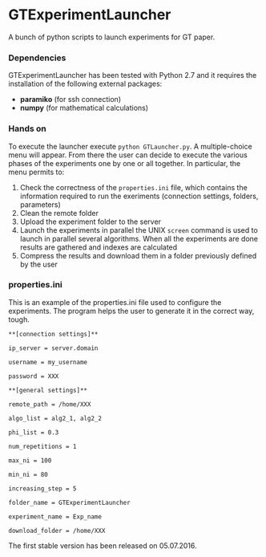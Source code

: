 # GTExperimentLauncher

A bunch of python scripts to launch experiments for GT paper.

### Dependencies

GTExperimentLauncher has been tested with Python 2.7 and it
requires the installation of the following external packages:
* **paramiko** (for ssh connection)
* **numpy** (for mathematical calculations)

### Hands on

To execute the launcher
execute `python GTLauncher.py`. A multiple-choice menu will
appear. From there the user can decide to execute the various phases of the
experiments one by one or all together. In particular, the menu permits to:
1. Check the correctness of the `properties.ini` file, which contains the
information required to run the exeriments (connection settings, folders, parameters)
2. Clean the remote folder
3. Upload the experiment folder to the server
4. Launch the experiments in parallel the UNIX `screen` command is used to
launch in parallel several algorithms. When all the experiments are done results are gathered
and indexes are calculated
5. Compress the results and download them in a folder previously defined by the user

### properties.ini

This is an example of the properties.ini file used to configure the experiments.
The program helps the user to generate it in the correct way, tough.
```
**[connection settings]**

ip_server = server.domain

username = my_username

password = XXX

**[general settings]**

remote_path = /home/XXX

algo_list = alg2_1, alg2_2

phi_list = 0.3

num_repetitions = 1

max_ni = 100

min_ni = 80

increasing_step = 5

folder_name = GTExperimentLauncher

experiment_name = Exp_name

download_folder = /home/XXX
```



The first stable version has been released on 05.07.2016.

